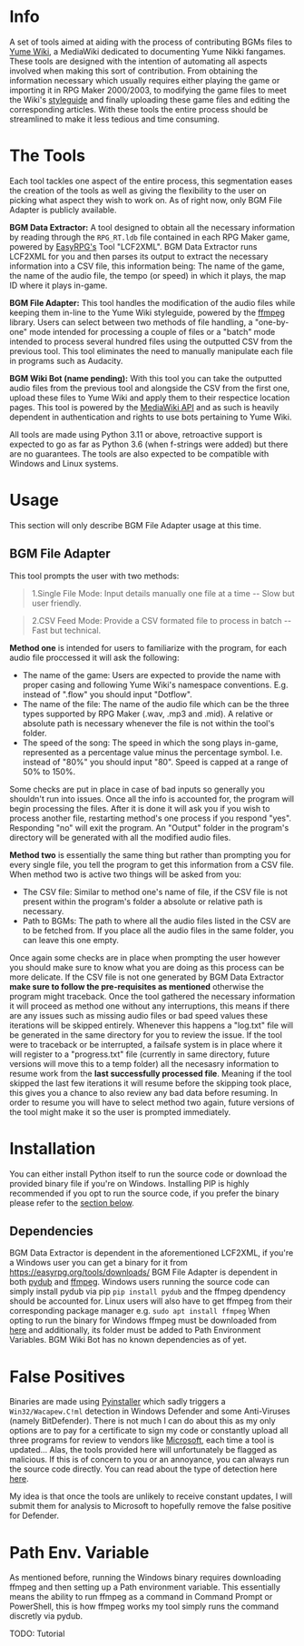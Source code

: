 # Info
A set of tools aimed at aiding with the process of contributing BGMs files to [Yume Wiki](https://yume.wiki/Main_Page), a MediaWiki dedicated to documenting Yume Nikki fangames.
These tools are designed with the intention of automating all aspects involved when making this sort of contribution. From obtaining the information necessary which usually requires either playing the game or importing it in RPG Maker 2000/2003, to modifying the game files to meet the Wiki's [styleguide](https://yume.wiki/YumeWiki:Style_Guide#Audio) and finally uploading these game files and editing the corresponding articles. With these tools the entire process should be streamlined to make it less tedious and time consuming.

# The Tools
Each tool tackles one aspect of the entire process, this segmentation eases the creation of the tools as well as giving the flexibility to the user on picking what aspect they wish to work on.
As of right now, only BGM File Adapter is publicly available.

**BGM Data Extractor:** A tool designed to obtain all the necessary information by reading through the `RPG_RT.ldb` file contained in each RPG Maker game, powered by [EasyRPG's](https://easyrpg.org/tools/) Tool "LCF2XML". BGM Data Extractor runs LCF2XML for you and then parses its output to extract the necessary information into a CSV file, this information being: The name of the game, the name of the audio file, the tempo (or speed) in which it plays, the map ID where it plays in-game.

**BGM File Adapter:** This tool handles the modification of the audio files while keeping them in-line to the Yume Wiki styleguide, powered by the [ffmpeg](https://ffmpeg.org/) library. Users can select between two methods of file handling, a "one-by-one" mode intended for processing a couple of files or a "batch" mode intended to process several hundred files using the outputted CSV from the previous tool. This tool eliminates the need to manually manipulate each file in programs such as Audacity.

**BGM Wiki Bot (name pending):** With this tool you can take the outputted audio files from the previous tool and alongside the CSV from the first one, upload these files to Yume Wiki and apply them to their respectice location pages. This tool is powered by the [MediaWiki API](https://www.mediawiki.org/wiki/API:Main_page) and as such is heavily dependent in authentication and rights to use bots pertaining to Yume Wiki.

All tools are made using Python 3.11 or above, retroactive support is expected to go as far as Python 3.6 (when f-strings were added) but there are no guarantees. The tools are also expected to be compatible with Windows and Linux systems.

# Usage
This section will only describe BGM File Adapter usage at this time.
## BGM File Adapter
This tool prompts the user with two methods:
> 1.Single File Mode: Input details manually one file at a time -- Slow but user friendly.

> 2.CSV Feed Mode: Provide a CSV formated file to process in batch -- Fast but technical.

**Method one** is intended for users to familiarize with the program, for each audio file proccessed it will ask the following:
- The name of the game: Users are expected to provide the name with proper casing and following Yume Wiki's namespace conventions. E.g. instead of ".flow" you should input "Dotflow".
- The name of the file: The name of the audio file which can be the three types supported by RPG Maker (.wav, .mp3 and .mid). A relative or absolute path is necessary whenever the file is not within the tool's folder.
- The speed of the song: The speed in which the song plays in-game, represented as a percentage value minus the percentage symbol. I.e. instead of "80%" you should input "80". Speed is capped at a range of 50% to 150%.

Some checks are put in place in case of bad inputs so generally you shouldn't run into issues. Once all the info is accounted for, the program will begin processing the files.
After it is done it will ask you if you wish to process another file, restarting method's one process if you respond "yes". Responding "no" will exit the program.
An "Output" folder in the program's directory will be generated with all the modified audio files.

**Method two** is essentially the same thing but rather than prompting you for every single file, you tell the program to get this information from a CSV file.
When method two is active two things will be asked from you:
- The CSV file: Similar to method one's name of file, if the CSV file is not present within the program's folder a absolute or relative path is necessary.
- Path to BGMs: The path to where all the audio files listed in the CSV are to be fetched from. If you place all the audio files in the same folder, you can leave this one empty.

Once again some checks are in place when prompting the user however you should make sure to know what you are doing as this process can be more delicate. If the CSV file is not one generated by BGM Data Extractor __make sure to follow the pre-requisites as mentioned__ otherwise the program might traceback.
Once the tool gathered the necessary information it will proceed as method one without any interruptions, this means if there are any issues such as missing audio files or bad speed values these iterations will be skipped entirely. Whenever this happens a "log.txt" file will be generated in the same directory for you to review the issue.
If the tool were to traceback or be interrupted, a failsafe system is in place where it will register to a "progress.txt" file (currently in same directory, future versions will move this to a temp folder) all the necesasry information to resume work from the __last successfully processed file__. Meaning if the tool skipped the last few iterations it will resume before the skipping took place, this gives you a chance to also review any bad data before resuming.
In order to resume you will have to select method two again, future versions of the tool might make it so the user is prompted immediately.

# Installation
You can either install Python itself to run the source code or download the provided binary file if you're on Windows. Installing PIP is highly recommended if you opt to run the source code, if you prefer the binary please refer to the [section below]().
## Dependencies
BGM Data Extractor is dependent in the aforementioned LCF2XML, if you're a Windows user you can get a binary for it from https://easyrpg.org/tools/downloads/
BGM File Adapter is dependent in both [pydub](https://github.com/jiaaro/pydub) and [ffmpeg](https://ffmpeg.org/).
    Windows users running the source code can simply install pydub via pip `pip install pydub` and the ffmpeg dpendency should be accounted for.
    Linux users will also have to get ffmpeg from their corresponding package manager e.g. `sudo apt install ffmpeg`
    When opting to run the binary for Windows ffmpeg must be downloaded from [here](https://www.ffmpeg.org/download.html#build-windows) and additionally, its folder must be added to Path Environment Variables.
BGM Wiki Bot has no known dependencies as of yet.

# False Positives
Binaries are made using [Pyinstaller](https://github.com/pyinstaller/pyinstaller/tree/c7ee9de026c2ed2bf34fc5857347b903baf284c2?tab=readme-ov-file#pyinstaller-overview) which sadly triggers a `Win32/Wacapew.C!ml` detection in Windows Defender and some Anti-Viruses (namely BitDefender). There is not much I can do about this as my only options are to pay for a certificate to sign my code or constantly upload all three programs for review to vendors like [Microsoft](https://www.microsoft.com/en-us/wdsi/filesubmission), each time a tool is updated...
Alas, the tools provided here will unfortunately be flagged as malicious. If this is of concern to you or an annoyance, you can always run the source code directly. You can read about the type of detection here [here](https://gridinsoft.com/blogs/win32-wacapew-cml-detection-analysis/).

My idea is that once the tools are unlikely to receive constant updates, I will submit them for analysis to Microsoft to hopefully remove the false positive for Defender.

# Path Env. Variable
As mentioned before, running the Windows binary requires downloading ffmpeg and then setting up a Path environment variable. This essentially means the ability to run ffmpeg as a command in Command Prompt or PowerShell, this is how ffmpeg works my tool simply runs the command discretly via pydub.

TODO: Tutorial

